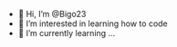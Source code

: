 - 👋 Hi, I’m @Bigo23
- 👀 I’m interested in learning how to code
- 🌱 I’m currently learning ...

<!---
Bigo23/Bigo23 is a ✨ special ✨ repository because its `README.md` (this file) appears on your GitHub profile.
You can click the Preview link to take a look at your changes.
--->
